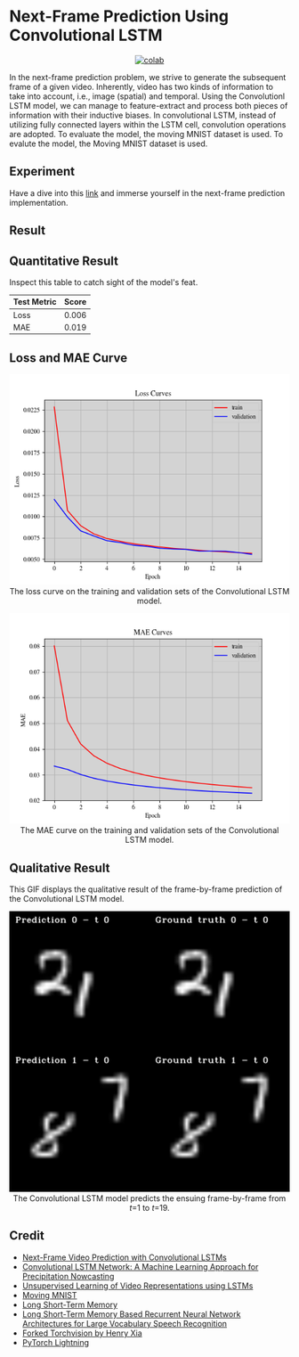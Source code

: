 # Next-Frame Prediction Using Convolutional LSTM


<div align="center">
    <a href="https://colab.research.google.com/github/reshalfahsi/next-frame-prediction/blob/master/Next_Frame_Prediction_Using_Convolutional_LSTM.ipynb"><img src="https://colab.research.google.com/assets/colab-badge.svg" alt="colab"></a>
    <br />
</div>


In the next-frame prediction problem, we strive to generate the subsequent frame of a given video. Inherently, video has two kinds of information to take into account, i.e., image (spatial) and temporal. Using the Convolutionl LSTM model, we can manage to feature-extract and process both pieces of information with their inductive biases. In convolutional LSTM, instead of utilizing fully connected layers within the LSTM cell, convolution operations are adopted. To evaluate the model, the moving MNIST dataset is used. To evalute the model, the Moving MNIST dataset is used.


## Experiment

Have a dive into this [link](https://colab.research.google.com/github/reshalfahsi/next-frame-prediction/blob/master/Next_Frame_Prediction_Using_Convolutional_LSTM.ipynb) and immerse yourself in the next-frame prediction implementation.


## Result

## Quantitative Result

Inspect this table to catch sight of the model's feat.

Test Metric  | Score
------------ | -------------
Loss         | 0.006
MAE          | 0.019


## Loss and MAE Curve

<p align="center"> <img src="https://github.com/reshalfahsi/next-frame-prediction/blob/master/assets/loss_curve.png" alt="loss_curve" > <br /> The loss curve on the training and validation sets of the Convolutional LSTM model. </p>

<p align="center"> <img src="https://github.com/reshalfahsi/next-frame-prediction/blob/master/assets/mae_curve.png" alt="mae_curve" > <br /> The MAE curve on the training and validation sets of the Convolutional LSTM model. </p>


## Qualitative Result

This GIF displays the qualitative result of the frame-by-frame prediction of the Convolutional LSTM model.

<p align="center"> <img src="https://github.com/reshalfahsi/next-frame-prediction/blob/master/assets/result.gif" alt="qualitative" > <br /> The Convolutional LSTM model predicts the ensuing frame-by-frame from <i>t</i>=1 to <i>t</i>=19.</i> </p>


## Credit

- [Next-Frame Video Prediction with Convolutional LSTMs](https://keras.io/examples/vision/conv_lstm/)
- [Convolutional LSTM Network: A Machine Learning Approach for Precipitation Nowcasting](https://papers.nips.cc/paper/2015/file/07563a3fe3bbe7e3ba84431ad9d055af-Paper.pdf)
- [Unsupervised Learning of Video Representations using LSTMs](http://www.cs.toronto.edu/~nitish/unsup_video.pdf)
- [Moving MNIST](http://www.cs.toronto.edu/~nitish/unsupervised_video/)
- [Long Short-Term Memory](https://www.bioinf.jku.at/publications/older/2604.pdf)
- [Long Short-Term Memory Based Recurrent Neural Network Architectures for Large Vocabulary Speech Recognition](https://arxiv.org/pdf/1402.1128.pdf)
- [Forked Torchvision by Henry Xia](https://github.com/ehnryx/vision/tree/be6f398c0612c245b0019a286a99f80aca81de7d/torchvision/transforms)
- [PyTorch Lightning](https://lightning.ai/docs/pytorch/latest/)
